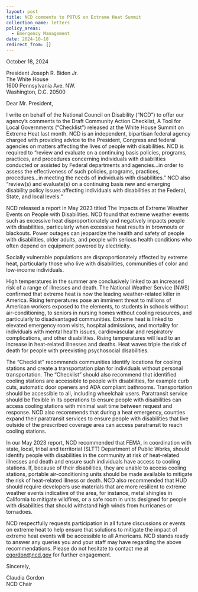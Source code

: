```yaml
---
layout: post
title: NCD comments to POTUS on Extreme Heat Summit
collection_name: letters
policy_areas:
  - Emergency Management
date: 2024-10-18
redirect_from: []
---
```

October 18, 2024

President Joseph R. Biden Jr.\
The White House\
1600 Pennsylvania Ave. NW.\
Washington, D.C. 20500

Dear Mr. President,

I write on behalf of the National Council on Disability (“NCD”) to offer our agency’s comments to the Draft Community Action Checklist, A Tool for Local Governments  (“Checklist”) released at the White House Summit on Extreme Heat last month. NCD is an independent, bipartisan federal agency charged with providing advice to the President, Congress and federal agencies on matters affecting the lives of people with disabilities. NCD is required to “review and evaluate on a continuing basis policies, programs, practices, and procedures concerning individuals with disabilities conducted or assisted by Federal departments and agencies…in order to assess the effectiveness of such policies, programs, practices, procedures…in meeting the needs of individuals with disabilities.”  NCD also “review(s) and evaluate(s) on a continuing basis new and emerging disability policy issues affecting individuals with disabilities at the Federal, State, and local levels.”  

NCD released a report in May 2023 titled The Impacts of Extreme Weather Events on People with Disabilities.  NCD found that extreme weather events such as excessive heat disproportionately and negatively impacts people with disabilities, particularly when excessive heat results in brownouts or blackouts. Power outages can jeopardize the health and safety of people with disabilities, older adults, and people with serious health conditions who often depend on equipment powered by electricity.

Socially vulnerable populations are disproportionately affected by extreme heat, particularly those who live with disabilities, communities of color and low-income individuals. 

High temperatures in the summer are conclusively linked to an increased risk of a range of illnesses and death.  The National Weather Service (NWS) confirmed that extreme heat is now the leading weather-related killer in America. Rising temperatures pose an imminent threat to millions of American workers exposed to the elements, to students in schools without air-conditioning, to seniors in nursing homes without cooling resources, and particularly to disadvantaged communities.  Extreme heat is linked to elevated emergency room visits, hospital admissions, and mortality for individuals with mental health issues, cardiovascular and respiratory complications, and other disabilities. Rising temperatures will lead to an increase in heat-related illnesses and deaths.  Heat waves triple the risk of death for people with preexisting psychosocial disabilities.  

The “Checklist” recommends communities identify locations for cooling stations and create a transportation plan for individuals without personal transportation. The “Checklist” should also recommend that identified cooling stations are accessible to people with disabilities, for example curb cuts, automatic door openers and ADA compliant bathrooms. Transportation should be accessible to all, including wheelchair users. Paratransit service should be flexible in its operations to ensure people with disabilities can access cooling stations with minimal wait time between request and response. NCD also recommends that during a heat emergency, counties expand their paratransit services to ensure people with disabilities that live outside of the prescribed coverage area can access paratransit to reach cooling stations.

In our May 2023 report, NCD recommended that FEMA, in coordination with state, local, tribal and territorial (SLTT) Department of Public Works, should identify people with disabilities in the community at risk of heat-related illnesses and death and ensure such individuals have access to cooling stations. If, because of their disabilities, they are unable to access cooling stations, portable air-conditioning units should be made available to mitigate the risk of heat-related illness or death. NCD also recommended that HUD should require developers use materials that are more resilient to extreme weather events indicative of the area, for instance, metal shingles in California to mitigate wildfires, or a safe room in units designed for people with disabilities that should withstand high winds from hurricanes or tornadoes.

NCD respectfully requests participation in all future discussions or events on extreme heat to help ensure that solutions to mitigate the impact of extreme heat events will be accessible to all Americans. NCD stands ready to answer any queries you and your staff may have regarding the above recommendations. Please do not hesitate to contact me at cgordon@ncd.gov for further engagement. 

Sincerely,

Claudia Gordon\
NCD Chair
